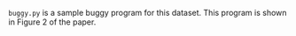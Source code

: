 `buggy.py` is a sample buggy program for this dataset. This program is shown in Figure 2 of the paper.